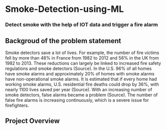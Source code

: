 # Smoke-Detection-using-ML
### Detect smoke with the help of IOT data and trigger a fire alarm
##  Backgroud of the problem statement 

Smoke detectors save a lot of lives. For example, the number of fire victims fell by more than 48% in France from 1982 to 2012 and 56% in the UK from 1982 to 2013. These reductions can largely be linked to increased fire safety regulations and smoke detectors (Source). In the U.S. 96% of all homes have smoke alarms and approximately 20% of homes with smoke alarms have non-operational smoke alarms. It is estimated that if every home had working smoke alarms, U.S. residential fire deaths could drop by 36%, with nearly 1100 lives saved per year (Source). With an increasing number of smoke detectors, false alarms became a problem (Source). The number of false fire alarms is increasing continuously, which is a severe issue for firefighters.





## Project Overview




